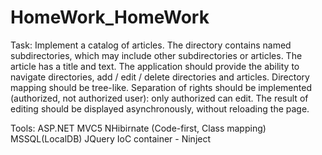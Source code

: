 # HomeWork_HomeWork

Task:
Implement a catalog of articles. The directory contains named subdirectories, which may include other subdirectories or articles. The article has a title and text. The application should provide the ability to navigate directories, add / edit / delete directories and articles. Directory mapping should be tree-like.
Separation of rights should be implemented (authorized, not authorized user): only authorized can edit. The result of editing should be displayed asynchronously, without reloading the page.

Tools:
ASP.NET MVC5
NHibirnate (Code-first, Class mapping)
MSSQL(LocalDB)
JQuery
IoC container - Ninject
